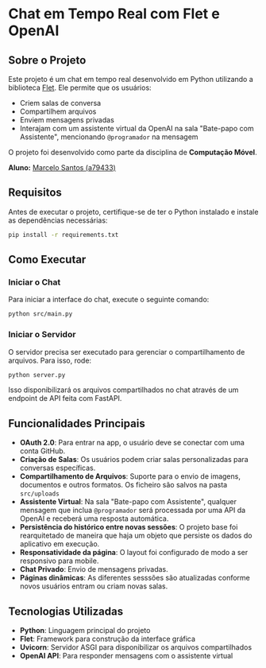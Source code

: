 # Chat em Tempo Real com Flet e OpenAI

## Sobre o Projeto
Este projeto é um chat em tempo real desenvolvido em Python utilizando a biblioteca [Flet](https://flet.dev/). Ele permite que os usuários:
- Criem salas de conversa
- Compartilhem arquivos
- Enviem mensagens privadas
- Interajam com um assistente virtual da OpenAI na sala "Bate-papo com Assistente", mencionando `@programador` na mensagem

O projeto foi desenvolvido como parte da disciplina de **Computação Móvel**.

**Aluno:** [Marcelo Santos (a79433)](https://flet.dev/)

## Requisitos
Antes de executar o projeto, certifique-se de ter o Python instalado e instale as dependências necessárias:

```bash
pip install -r requirements.txt
```

## Como Executar
### Iniciar o Chat
Para iniciar a interface do chat, execute o seguinte comando:
```bash
python src/main.py
```

### Iniciar o Servidor
O servidor precisa ser executado para gerenciar o compartilhamento de arquivos. Para isso, rode:
```bash
python server.py
```

Isso disponibilizará os arquivos compartilhados no chat através de um endpoint de API feita com FastAPI.

## Funcionalidades Principais
- **OAuth 2.0**: Para entrar na app, o usuário deve se conectar com uma conta GitHub.
- **Criação de Salas**: Os usuários podem criar salas personalizadas para conversas específicas.
- **Compartilhamento de Arquivos**: Suporte para o envio de imagens, documentos e outros formatos. Os ficheiro são salvos na pasta `src/uploads`
- **Assistente Virtual**: Na sala "Bate-papo com Assistente", qualquer mensagem que inclua `@programador` será processada por uma API da OpenAI e receberá uma resposta automática.
- **Persistência do histórico entre novas sessões**: O projeto base foi rearquitetado de maneira que haja um objeto que persiste os dados do aplicativo em execução.
- **Responsatividade da página**: O layout foi configurado de modo a ser responsivo para mobile.
- **Chat Privado**: Envio de mensagens privadas.
- **Páginas dinâmicas**: As diferentes sesssões são atualizadas conforme novos usuários entram ou criam novas salas.

## Tecnologias Utilizadas
- **Python**: Linguagem principal do projeto
- **Flet**: Framework para construção da interface gráfica
- **Uvicorn**: Servidor ASGI para disponibilizar os arquivos compartilhados
- **OpenAI API**: Para responder mensagens com o assistente virtual
